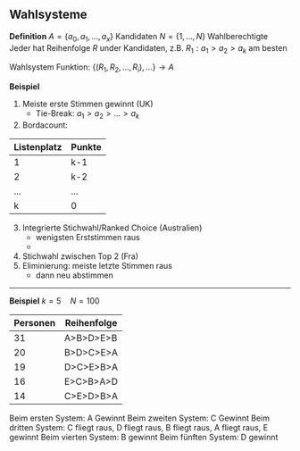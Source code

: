 ## Wahlsysteme

**Definition**
$A=\{a_{0},a_{1},\dots,a_{x}\}$ Kandidaten
$N=\{1,\dots,N\}$ Wahlberechtigte
Jeder hat Reihenfolge $R$ under Kandidaten, z.B. $R_{1}: a_{1}>a_{2}>a_{k}$ am besten

Wahlsystem Funktion: $\{(R_{1},R_{2},\dots,R_{i}),\dots\}\to A$

**Beispiel**
1. Meiste erste Stimmen gewinnt (UK)
	- Tie-Break: $a_{1}>a_{2}>\dots>a_{k}$
2. Bordacount:

| Listenplatz | Punkte |
| ----------- | ------ |
| 1           | k-1    |
| 2           | k-2    |
| ...         | ...    |
| k           | 0      |

3. Integrierte Stichwahl/Ranked Choice (Australien)
	- wenigsten Erststimmen raus
	- 
1. Stichwahl zwischen Top 2 (Fra)
2. Eliminierung: meiste letzte Stimmen raus
	- dann neu abstimmen

---

**Beispiel**
$k=5\quad N=100$

| Personen | Reihenfolge |
| -------- | ----------- |
| 31       | A>B>D>E>B   |
| 20       | B>D>C>E>A   |
| 19       | D>C>E>B>A   |
| 16       | E>C>B>A>D   |
| 14       | C>E>D>B>A   |

Beim ersten System: A Gewinnt
Beim zweiten System: C Gewinnt
Beim dritten System: C fliegt raus, D fliegt raus, B fliegt raus, A fliegt raus, E gewinnt
Beim vierten System: B gewinnt
Beim fünften System: D gewinnt